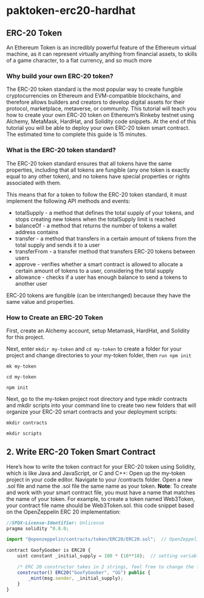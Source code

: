 # paktoken-erc20-hardhat
## ERC-20 Token
An Ethereum Token is an incredibly powerful feature of the Ethereum virtual machine, as it can represent virtually anything from financial assets, to skills of a game character, to a fiat currency, and so much more
### Why build your own ERC-20 token?
The ERC-20 token standard is the most popular way to create fungible cryptocurrencies on Ethereum and EVM-compatible blockchains, and therefore allows builders and creators to develop digital assets for their protocol, marketplace, metaverse, or community.
This tutorial will teach you how to create your own ERC-20 token on Ethereum’s Rinkeby testnet using Alchemy, MetaMask, HardHat, and Solidity code snippets. At the end of this tutorial you will be able to deploy your own ERC-20 token smart contract. The estimated time to complete this guide is 15 minutes.
### What is the ERC-20 token standard?
 The ERC-20 token standard ensures that all tokens have the same properties, including that all tokens are fungible (any one token is exactly equal to any other token), and no tokens have special properties or rights associated with them.
 
This means that for a token to follow the ERC-20 token standard, it must implement the following API methods and events:

- totalSupply - a method that defines the total supply of your tokens, and stops creating new tokens when the totalSupply limit is reached
- balanceOf - a method that returns the number of tokens a wallet address contains
- transfer - a method that transfers in a certain amount of tokens from the total supply and sends it to a user
- transferFrom - a transfer method that transfers ERC-20 tokens between users
- approve - verifies whether a smart contract is allowed to allocate a certain amount of tokens to a user, considering the total supply
- allowance - checks if a user has enough balance to send a tokens to another user

ERC-20 tokens are fungible (can be interchanged) because they have the same value and properties.
### How to Create an ERC-20 Token
First, create an Alchemy account, setup Metamask, HardHat, and Solidity for this project.

Next, enter `mkdir my-token` and `cd my-token` to create a folder for your project and change directories to your my-token folder, then `run npm init`

`mk my-token`

`cd my-token`

`npm init`

Next, go to the my-token project root directory and type mkdir contracts and mkdir scripts into your command line to create two new folders that will organize your ERC-20 smart contracts and your deployment scripts:

`mkdir contracts`

`mkdir scripts`
## 2. Write ERC-20 Token Smart Contract
Here’s how to write the token contract for your ERC-20 token using Solidity, which is like Java and JavaScript, or C and C++:
Open up the my-token project in your code editor.
Navigate to your /contracts folder.
Open a new .sol file and name the .sol file the same name as your token.
**Note**: To create and work with your smart contract file, you must have a name that matches the name of your token. For example, to create a token named Web3Token, your contract file name should be Web3Token.sol.
this code snippet based on the OpenZeppelin ERC 20 implementation:

``` js
//SPDX-License-Identifier: Unlicense
pragma solidity ^0.8.0;

import "@openzeppelin/contracts/token/ERC20/ERC20.sol";  // OpenZeppelin package contains implementation of the ERC 20 standard, which our NFT smart contract will inherit

contract GoofyGoober is ERC20 {
    uint constant _initial_supply = 100 * (10**18);  // setting variable for how many of your own tokens are initially put into your wallet, feel free to edit the first number but make sure to leave the second number because we want to make sure our supply has 18 decimals

    /* ERC 20 constructor takes in 2 strings, feel free to change the first string to the name of your token name, and the second string to the corresponding symbol for your custom token name */
    constructor() ERC20("GoofyGoober", "GG") public {
        _mint(msg.sender, _initial_supply);
    }
}

```


